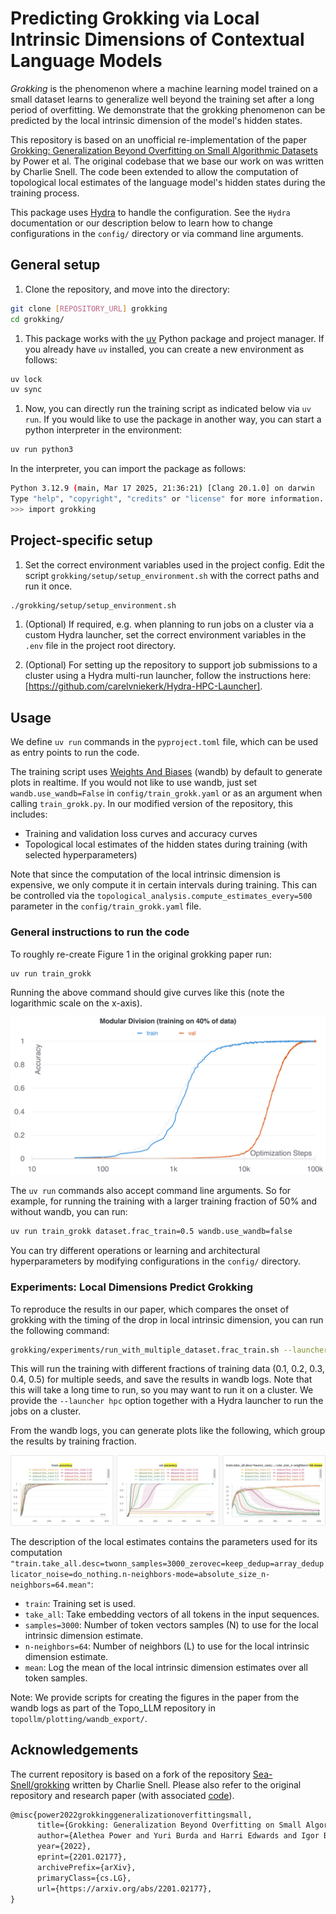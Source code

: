 # Predicting Grokking via Local Intrinsic Dimensions of Contextual Language Models

*Grokking* is the phenomenon where a machine learning model trained on a small dataset learns to generalize well beyond the training set after a long period of overfitting.
We demonstrate that the grokking phenomenon can be predicted by the local intrinsic dimension of the model's hidden states.

This repository is based on an unofficial re-implementation of the paper [Grokking: Generalization Beyond Overfitting on Small Algorithmic Datasets](https://arxiv.org/abs/2201.02177) by Power et al.
The original codebase that we base our work on was written by Charlie Snell.
The code been extended to allow the computation of topological local estimates of the language model's hidden states during the training process.

This package uses [Hydra](https://hydra.cc/docs/intro) to handle the configuration.
See the `Hydra` documentation or our description below to learn how to change configurations in the `config/` directory or via command line arguments.

## General setup

1. Clone the repository, and move into the directory:

```bash
git clone [REPOSITORY_URL] grokking
cd grokking/
```

1. This package works with the [uv](https://docs.astral.sh/uv/) Python package and project manager.
If you already have `uv` installed, you can create a new environment as follows:

```bash
uv lock
uv sync
```

1. Now, you can directly run the training script as indicated below via `uv run`.
If you would like to use the package in another way, you can start a python interpreter in the environment:

```bash
uv run python3
```

In the interpreter, you can import the package as follows:

```bash
Python 3.12.9 (main, Mar 17 2025, 21:36:21) [Clang 20.1.0] on darwin
Type "help", "copyright", "credits" or "license" for more information.
>>> import grokking
```

## Project-specific setup

1. Set the correct environment variables used in the project config.
Edit the script `grokking/setup/setup_environment.sh` with the correct paths and run it once.

```bash
./grokking/setup/setup_environment.sh
```

1. (Optional) If required, e.g. when planning to run jobs on a cluster via a custom Hydra launcher, set the correct environment variables in the `.env` file in the project root directory.

1. (Optional) For setting up the repository to support job submissions to a cluster using a Hydra multi-run launcher, follow the instructions here: [https://github.com/carelvniekerk/Hydra-HPC-Launcher].

## Usage

We define `uv run` commands in the `pyproject.toml` file, which can be used as entry points to run the code.

The training script uses [Weights And Biases](https://wandb.ai/home) (wandb) by default to generate plots in realtime.
If you would not like to use wandb, just set `wandb.use_wandb=False` in `config/train_grokk.yaml` or as an argument when calling `train_grokk.py`.
In our modified version of the repository, this includes:

- Training and validation loss curves and accuracy curves
- Topological local estimates of the hidden states during training (with selected hyperparameters)

Note that since the computation of the local intrinsic dimension is expensive, we only compute it in certain intervals during training.
This can be controlled via the `topological_analysis.compute_estimates_every=500` parameter in the `config/train_grokk.yaml` file.

### General instructions to run the code

To roughly re-create Figure 1 in the original grokking paper run:

```bash
uv run train_grokk
```

Running the above command should give curves like this (note the logarithmic scale on the x-axis).

![Training and validation accuracy single run](figures/main_figure_accuracy.png)

The `uv run` commands also accept command line arguments.
So for example, for running the training with a larger training fraction of 50% and without wandb, you can run:

```bash
uv run train_grokk dataset.frac_train=0.5 wandb.use_wandb=false
```

You can try different operations or learning and architectural hyperparameters by modifying configurations in the `config/` directory.

### Experiments: Local Dimensions Predict Grokking

To reproduce the results in our paper, which compares the onset of grokking with the timing of the drop in local intrinsic dimension, you can run the following command:

```bash
grokking/experiments/run_with_multiple_dataset.frac_train.sh --launcher basic
```

This will run the training with different fractions of training data (0.1, 0.2, 0.3, 0.4, 0.5) for multiple seeds, and save the results in wandb logs.
Note that this will take a long time to run, so you may want to run it on a cluster.
We provide the  `--launcher hpc` option together with a Hydra launcher to run the jobs on a cluster.

From the wandb logs, you can generate plots like the following, which group the results by training fraction.

![Training and validation accuracy and local intrinsic dimension different training data fractions](figures/different_frac_train_grouped_for_5_seeds.png)

The description of the local estimates contains the parameters used for its computation `"train.take_all.desc=twonn_samples=3000_zerovec=keep_dedup=array_deduplicator_noise=do_nothing.n-neighbors-mode=absolute_size_n-neighbors=64.mean"`:

- `train`: Training set is used.
- `take_all`: Take embedding vectors of all tokens in the input sequences.
- `samples=3000`: Number of token vectors samples (N) to use for the local intrinsic dimension estimate.
- `n-neighbors=64`: Number of neighbors (L) to use for the local intrinsic dimension estimate.
- `mean`: Log the mean of the local intrinsic dimension estimates over all token samples.

Note: We provide scripts for creating the figures in the paper from the wandb logs as part of the Topo_LLM repository in `topollm/plotting/wandb_export/`.

## Acknowledgements

The current repository is based on a fork of the repository [Sea-Snell/grokking](https://github.com/Sea-Snell/grokking) written by Charlie Snell.
Please also refer to the original repository and research paper (with associated [code](https://github.com/openai/grok)).

```tex
@misc{power2022grokkinggeneralizationoverfittingsmall,
      title={Grokking: Generalization Beyond Overfitting on Small Algorithmic Datasets}, 
      author={Alethea Power and Yuri Burda and Harri Edwards and Igor Babuschkin and Vedant Misra},
      year={2022},
      eprint={2201.02177},
      archivePrefix={arXiv},
      primaryClass={cs.LG},
      url={https://arxiv.org/abs/2201.02177}, 
}
```
